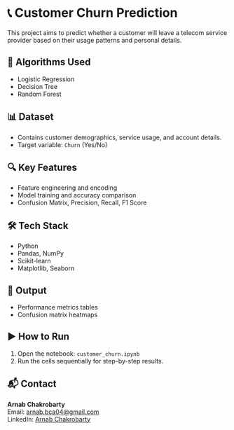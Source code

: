 # 📞 Customer Churn Prediction

This project aims to predict whether a customer will leave a telecom service provider based on their usage patterns and personal details.

## 🧠 Algorithms Used
- Logistic Regression
- Decision Tree
- Random Forest

## 📊 Dataset
- Contains customer demographics, service usage, and account details.
- Target variable: `Churn` (Yes/No)

## 🔍 Key Features
- Feature engineering and encoding
- Model training and accuracy comparison
- Confusion Matrix, Precision, Recall, F1 Score

## 🛠️ Tech Stack
- Python
- Pandas, NumPy
- Scikit-learn
- Matplotlib, Seaborn

## 📸 Output
- Performance metrics tables
- Confusion matrix heatmaps

## ▶️ How to Run
1. Open the notebook: `customer_churn.ipynb`
2. Run the cells sequentially for step-by-step results.

## 📬 Contact
**Arnab Chakrobarty**  
Email: arnab.bca04@gmail.com  
LinkedIn: [Arnab Chakrobarty](https://www.linkedin.com/in/arnab-chakrobarty/)
